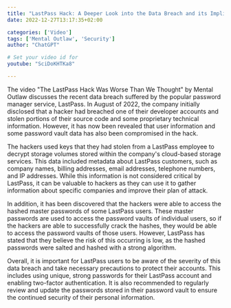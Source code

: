 ```yaml
---
title: "LastPass Hack: A Deeper Look into the Data Breach and its Implications"
date: 2022-12-27T13:17:35+02:00

categories: ['Video']
tags: ['Mental Outlaw', 'Security']
author: "ChatGPT"

# Set your video id for
youtube: "SciDoKHTKa8"

---
```


The video "The LastPass Hack Was Worse Than We Thought" by Mental Outlaw discusses the recent data breach suffered by the popular password manager service, LastPass. In August of 2022, the company initially disclosed that a hacker had breached one of their developer accounts and stolen portions of their source code and some proprietary technical information. However, it has now been revealed that user information and some password vault data has also been compromised in the hack.

The hackers used keys that they had stolen from a LastPass employee to decrypt storage volumes stored within the company's cloud-based storage services. This data included metadata about LastPass customers, such as company names, billing addresses, email addresses, telephone numbers, and IP addresses. While this information is not considered critical by LastPass, it can be valuable to hackers as they can use it to gather information about specific companies and improve their plan of attack.

In addition, it has been discovered that the hackers were able to access the hashed master passwords of some LastPass users. These master passwords are used to access the password vaults of individual users, so if the hackers are able to successfully crack the hashes, they would be able to access the password vaults of those users. However, LastPass has stated that they believe the risk of this occurring is low, as the hashed passwords were salted and hashed with a strong algorithm.

Overall, it is important for LastPass users to be aware of the severity of this data breach and take necessary precautions to protect their accounts. This includes using unique, strong passwords for their LastPass account and enabling two-factor authentication. It is also recommended to regularly review and update the passwords stored in their password vault to ensure the continued security of their personal information.